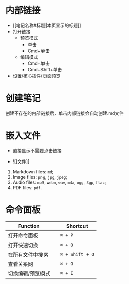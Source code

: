 # 内部链接

- [[笔记名称#标题|本页显示的标题]]
- 打开链接
  - 预览模式
    - 单击
    - Cmd+单击
  - 编辑模式
    - Cmd+单击
    - Cmd+Shift+单击
- 设置/核心插件/页面预览

# 创建笔记

创建不存在的内部链接后，单击内部链接会自动创建.md文件

# 嵌入文件

- 直接显示不需要点击链接

- ![[文件]]

1. Markdown files: `md`;
2. Image files: `png`, `jpg`, `jpeg`;
3. Audio files: `mp3`, `webm`, `wav`, `m4a`, `ogg`, `3gp`, `flac`;
4. PDF files: `pdf`.

# 命令面板

| Function          |      | Shortcut        |
| ----------------- | ---- | --------------- |
| 打开命令面板      |      | `⌘ + P`         |
| 打开快速切换      |      | `⌘ + O`         |
| 在所有文件中搜索  |      | `⌘ + Shift + O` |
| 查看关系网        |      | `⌘ + G`         |
| 切换编辑/预览模式 |      | `⌘ + E`         |